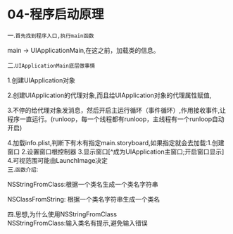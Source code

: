 # 04-程序启动原理

一.`首先找到程序入口,执行main函数`

main -&gt; UIApplicationMain,在这之前，加载类的信息。

二.`UIApplicationMain底层做事情`

1.创建UIApplication对象

2.创建UIApplication的代理对象,而且给UIApplication对象的代理属性赋值,

3.不停的给代理对象发消息，然后开启主运行循环（事件循环）,作用接收事件,让程序一直运行。\(runloop，每一个线程都有runloop，主线程有一个runloop自动开启\)

4.加载info.plist,判断下有木有指定main.storyboard,如果指定就会去加载:1.创建窗口 2.设置窗口根控制器 3.显示窗口[^成为UIApplication主窗口;开启窗口显示] 4.可视范围可能由LaunchImage决定  
三.`函数介绍`:

NSStringFromClass:根据一个类名生成一个类名字符串

NSClassFromString: 根据一个类名字符串生成一个类名

四.思想,为什么使用NSStringFromClass  
NSStringFromClass:输入类名有提示,避免输入错误

